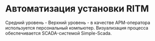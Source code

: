 # Автоматизация установки RITM
Средний уровень - 
Верхний уровень - в качестве АРМ-оператора используется персональный компьютер. Визуализация процесса обеспечивается SCADA-системой Simple-Scada.
